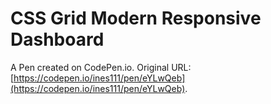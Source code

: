 # CSS Grid Modern Responsive Dashboard

A Pen created on CodePen.io. Original URL: [https://codepen.io/ines111/pen/eYLwQeb](https://codepen.io/ines111/pen/eYLwQeb).

